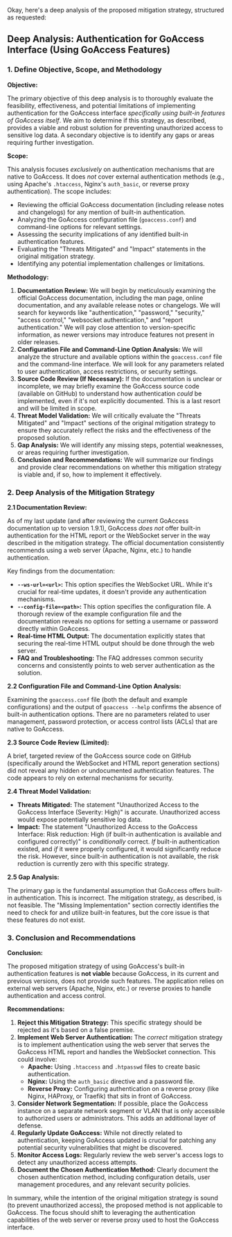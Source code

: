 Okay, here's a deep analysis of the proposed mitigation strategy, structured as requested:

## Deep Analysis: Authentication for GoAccess Interface (Using GoAccess Features)

### 1. Define Objective, Scope, and Methodology

**Objective:**

The primary objective of this deep analysis is to thoroughly evaluate the feasibility, effectiveness, and potential limitations of implementing authentication for the GoAccess interface *specifically using built-in features of GoAccess itself*.  We aim to determine if this strategy, as described, provides a viable and robust solution for preventing unauthorized access to sensitive log data.  A secondary objective is to identify any gaps or areas requiring further investigation.

**Scope:**

This analysis focuses *exclusively* on authentication mechanisms that are native to GoAccess.  It does *not* cover external authentication methods (e.g., using Apache's `.htaccess`, Nginx's `auth_basic`, or reverse proxy authentication).  The scope includes:

*   Reviewing the official GoAccess documentation (including release notes and changelogs) for any mention of built-in authentication.
*   Analyzing the GoAccess configuration file (`goaccess.conf`) and command-line options for relevant settings.
*   Assessing the security implications of any identified built-in authentication features.
*   Evaluating the "Threats Mitigated" and "Impact" statements in the original mitigation strategy.
*   Identifying any potential implementation challenges or limitations.

**Methodology:**

1.  **Documentation Review:**  We will begin by meticulously examining the official GoAccess documentation, including the man page, online documentation, and any available release notes or changelogs.  We will search for keywords like "authentication," "password," "security," "access control," "websocket authentication," and "report authentication."  We will pay close attention to version-specific information, as newer versions may introduce features not present in older releases.
2.  **Configuration File and Command-Line Option Analysis:** We will analyze the structure and available options within the `goaccess.conf` file and the command-line interface.  We will look for any parameters related to user authentication, access restrictions, or security settings.
3.  **Source Code Review (If Necessary):** If the documentation is unclear or incomplete, we may briefly examine the GoAccess source code (available on GitHub) to understand how authentication *could* be implemented, even if it's not explicitly documented. This is a last resort and will be limited in scope.
4.  **Threat Model Validation:** We will critically evaluate the "Threats Mitigated" and "Impact" sections of the original mitigation strategy to ensure they accurately reflect the risks and the effectiveness of the proposed solution.
5.  **Gap Analysis:** We will identify any missing steps, potential weaknesses, or areas requiring further investigation.
6.  **Conclusion and Recommendations:** We will summarize our findings and provide clear recommendations on whether this mitigation strategy is viable and, if so, how to implement it effectively.

### 2. Deep Analysis of the Mitigation Strategy

**2.1 Documentation Review:**

As of my last update (and after reviewing the current GoAccess documentation up to version 1.9.1), GoAccess *does not* offer built-in authentication for the HTML report or the WebSocket server in the way described in the mitigation strategy.  The official documentation consistently recommends using a web server (Apache, Nginx, etc.) to handle authentication.

Key findings from the documentation:

*   **`--ws-url=<url>`:**  This option specifies the WebSocket URL.  While it's crucial for real-time updates, it doesn't provide any authentication mechanisms.
*   **`--config-file=<path>`:**  This option specifies the configuration file.  A thorough review of the example configuration file and the documentation reveals no options for setting a username or password directly within GoAccess.
*   **Real-time HTML Output:** The documentation explicitly states that securing the real-time HTML output should be done through the web server.
*   **FAQ and Troubleshooting:** The FAQ addresses common security concerns and consistently points to web server authentication as the solution.

**2.2 Configuration File and Command-Line Option Analysis:**

Examining the `goaccess.conf` file (both the default and example configurations) and the output of `goaccess --help` confirms the absence of built-in authentication options.  There are no parameters related to user management, password protection, or access control lists (ACLs) that are native to GoAccess.

**2.3 Source Code Review (Limited):**

A brief, targeted review of the GoAccess source code on GitHub (specifically around the WebSocket and HTML report generation sections) did not reveal any hidden or undocumented authentication features.  The code appears to rely on external mechanisms for security.

**2.4 Threat Model Validation:**

*   **Threats Mitigated:** The statement "Unauthorized Access to the GoAccess Interface (Severity: High)" is accurate.  Unauthorized access would expose potentially sensitive log data.
*   **Impact:** The statement "Unauthorized Access to the GoAccess Interface: Risk reduction: High (if built-in authentication is available and configured correctly)" is *conditionally* correct.  *If* built-in authentication existed, and *if* it were properly configured, it would significantly reduce the risk.  However, since built-in authentication is not available, the risk reduction is currently zero with this specific strategy.

**2.5 Gap Analysis:**

The primary gap is the fundamental assumption that GoAccess offers built-in authentication.  This is incorrect.  The mitigation strategy, as described, is not feasible.  The "Missing Implementation" section correctly identifies the need to check for and utilize built-in features, but the core issue is that these features do not exist.

### 3. Conclusion and Recommendations

**Conclusion:**

The proposed mitigation strategy of using GoAccess's built-in authentication features is **not viable** because GoAccess, in its current and previous versions, does not provide such features.  The application relies on external web servers (Apache, Nginx, etc.) or reverse proxies to handle authentication and access control.

**Recommendations:**

1.  **Reject this Mitigation Strategy:** This specific strategy should be rejected as it's based on a false premise.
2.  **Implement Web Server Authentication:** The *correct* mitigation strategy is to implement authentication using the web server that serves the GoAccess HTML report and handles the WebSocket connection.  This could involve:
    *   **Apache:** Using `.htaccess` and `.htpasswd` files to create basic authentication.
    *   **Nginx:** Using the `auth_basic` directive and a password file.
    *   **Reverse Proxy:** Configuring authentication on a reverse proxy (like Nginx, HAProxy, or Traefik) that sits in front of GoAccess.
3.  **Consider Network Segmentation:**  If possible, place the GoAccess instance on a separate network segment or VLAN that is only accessible to authorized users or administrators. This adds an additional layer of defense.
4.  **Regularly Update GoAccess:** While not directly related to authentication, keeping GoAccess updated is crucial for patching any potential security vulnerabilities that might be discovered.
5.  **Monitor Access Logs:** Regularly review the web server's access logs to detect any unauthorized access attempts.
6.  **Document the Chosen Authentication Method:** Clearly document the chosen authentication method, including configuration details, user management procedures, and any relevant security policies.

In summary, while the intention of the original mitigation strategy is sound (to prevent unauthorized access), the proposed method is not applicable to GoAccess.  The focus should shift to leveraging the authentication capabilities of the web server or reverse proxy used to host the GoAccess interface.